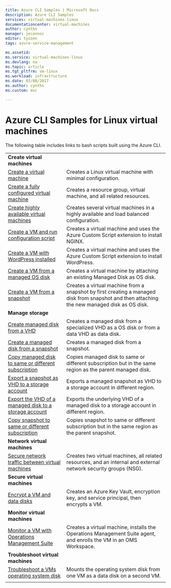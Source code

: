 ```yaml
---
title: Azure CLI Samples | Microsoft Docs
description: Azure CLI Samples
services: virtual-machines-linux
documentationcenter: virtual-machines
author: cynthn
manager: jeconnoc
editor: tysonn
tags: azure-service-management

ms.assetid:
ms.service: virtual-machines-linux
ms.devlang: na
ms.topic: article
ms.tgt_pltfrm: vm-linux
ms.workload: infrastructure
ms.date: 03/08/2017
ms.author: cynthn
ms.custom: mvc

---
```

# Azure CLI Samples for Linux virtual machines

The following table includes links to bash scripts built using the Azure CLI.

| | |
|---|---|
|**Create virtual machines**||
| [Create a virtual machine](./../scripts/virtual-machines-linux-cli-sample-create-vm-quick-create.md?toc=%2fcli%2fazure%2ftoc.json) | Creates a Linux virtual machine with minimal configuration. |
| [Create a fully configured virtual machine](./../scripts/virtual-machines-linux-cli-sample-create-vm.md?toc=%2fcli%2fazure%2ftoc.json) | Creates a resource group, virtual machine, and all related resources.|
| [Create highly available virtual machines](./../scripts/virtual-machines-linux-cli-sample-nlb.md?toc=%2fcli%2fazure%2ftoc.json) | Creates several virtual machines in a highly available and load balanced configuration. |
| [Create a VM and run configuration script](./../scripts/virtual-machines-linux-cli-sample-create-vm-nginx.md?toc=%2fcli%2fazure%2ftoc.json) | Creates a virtual machine and uses the Azure Custom Script extension to install NGINX. |
| [Create a VM with WordPress installed](./../scripts/virtual-machines-linux-cli-sample-create-vm-wordpress.md?toc=%2fcli%2fazure%2ftoc.json) | Creates a virtual machine and uses the Azure Custom Script extension to install WordPress. |
| [Create a VM from a managed OS disk](./../scripts/virtual-machines-linux-cli-sample-create-vm-from-managed-os-disks.md?toc=%2fcli%2fmodule%2ftoc.json) | Creates a virtual machine by attaching an existing Managed Disk as OS disk. |
| [Create a VM from a snapshot](./../scripts/virtual-machines-linux-cli-sample-create-vm-from-snapshot.md?toc=%2fcli%2fmodule%2ftoc.json) | Creates a virtual machine from a snapshot by first creating a managed disk from snapshot and then attaching the new managed disk as OS disk. |
|**Manage storage**||
| [Create managed disk from a VHD](../scripts/virtual-machines-linux-cli-sample-create-managed-disk-from-vhd.md?toc=%2fcli%2fmodule%2ftoc.json) | Creates a managed disk from a specialized VHD as a OS disk or from a data VHD as data disk.  |
| [Create a managed disk from a snapshot](../scripts/virtual-machines-linux-cli-sample-create-managed-disk-from-snapshot.md?toc=%2fcli%2fmodule%2ftoc.json) | Creates a managed disk from a snapshot. |
| [Copy managed disk to same or different subscription](../scripts/virtual-machines-linux-cli-sample-copy-managed-disks-to-same-or-different-subscription.md?toc=%2fcli%2fmodule%2ftoc.json) | Copies managed disk to same or different subscription but in the same region as the parent managed disk. 
| [Export a snapshot as VHD to a storage account](../scripts/virtual-machines-linux-cli-sample-copy-snapshot-to-storage-account.md?toc=%2fcli%2fmodule%2ftoc.json) | Exports a managed snapshot as VHD to a storage account in different region. |
| [Export the VHD of a managed disk to a storage account](../scripts/virtual-machines-linux-cli-sample-copy-managed-disks-vhd-to-storage-account.md?toc=%2fcli%2fmodule%2ftoc.json) | Exports the underlying VHD of a managed disk to a storage account in different region. |
| [Copy snapshot to same or different subscription](../scripts/virtual-machines-linux-cli-sample-copy-snapshot-to-same-or-different-subscription.md?toc=%2fcli%2fmodule%2ftoc.json) | Copies snapshot to same or different subscription but in the same region as the parent snapshot. |
|**Network virtual machines**||
| [Secure network traffic between virtual machines](./../scripts/virtual-machines-linux-cli-sample-create-vm-nsg.md?toc=%2fcli%2fazure%2ftoc.json) | Creates two virtual machines, all related resources, and an internal and external network security groups (NSG). |
|**Secure virtual machines**||
| [Encrypt a VM and data disks](./../scripts/virtual-machines-linux-cli-sample-encrypt-vm.md?toc=%2fcli%2fazure%2ftoc.json) | Creates an Azure Key Vault, encryption key, and service principal, then encrypts a VM. |
|**Monitor virtual machines**||
| [Monitor a VM with Operations Management Suite](./../scripts/virtual-machines-linux-cli-sample-create-vm-oms.md?toc=%2fcli%2fazure%2ftoc.json) | Creates a virtual machine, installs the Operations Management Suite agent, and enrolls the VM in an OMS Workspace.  |
|**Troubleshoot virtual machines**||
| [Troubleshoot a VMs operating system disk](./../scripts/virtual-machines-linux-cli-sample-mount-os-disk.md?toc=%2fcli%2fazure%2ftoc.json) | Mounts the operating system disk from one VM as a data disk on a second VM. |
| | |
